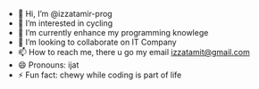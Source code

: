 - 👋 Hi, I’m @izzatamir-prog
- 👀 I’m interested in cycling
- 🌱 I’m currently enhance my programming knowlege
- 💞️ I’m looking to collaborate on IT Company
- 📫 How to reach me, there u go my email izzatamit@gmail.com
- 😄 Pronouns: ijat
- ⚡ Fun fact: chewy while coding is part of life

<!---
izzatamir-prog/izzatamir-prog is a ✨ special ✨ repository because its `README.md` (this file) appears on your GitHub profile.
You can click the Preview link to take a look at your changes.
--->

